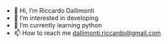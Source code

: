 - 👋 Hi, I’m Riccardo Dallimonti
- 👀 I’m interested in developing
- 🌱 I’m currently learning python
- 📫 How to reach me dallimonti.riccardo@gmail.com



<!---
RiccardoDallimontii/RiccardoDallimontii is a ✨ special ✨ repository because its `README.md` (this file) appears on your GitHub profile.
You can click the Preview link to take a look at your changes.
--->
